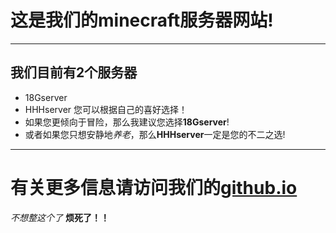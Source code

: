 # 这是我们的minecraft服务器网站!
***
## 我们目前有2个服务器
- 18Gserver
- HHHserver
您可以根据自己的喜好选择！
- 如果您更倾向于冒险，那么我建议您选择**18Gserver**!  
- 或者如果您只想安静地*养老*，那么**HHHserver**一定是您的不二之选!  

***
# 有关更多信息请访问我们的[github.io](https://hhhawa.github.io/ "做的不咋样别喷了")  
*不想整这个了*
**烦死了！！**